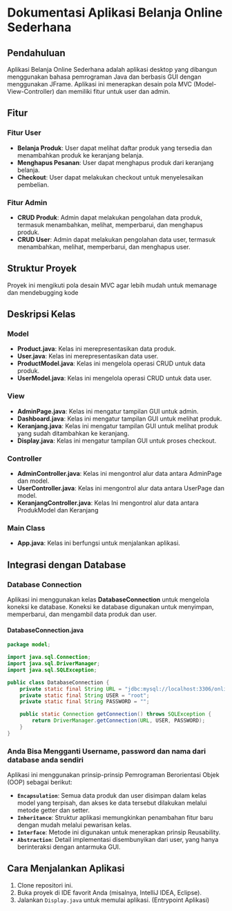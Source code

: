 # Dokumentasi Aplikasi Belanja Online Sederhana

## Pendahuluan
Aplikasi Belanja Online Sederhana adalah aplikasi desktop yang dibangun menggunakan bahasa pemrograman Java dan berbasis GUI dengan menggunakan JFrame. Aplikasi ini menerapkan desain pola MVC (Model-View-Controller) dan memiliki fitur untuk user dan admin.

## Fitur

### Fitur User
- **Belanja Produk**: User dapat melihat daftar produk yang tersedia dan menambahkan produk ke keranjang belanja.
- **Menghapus Pesanan**: User dapat menghapus produk dari keranjang belanja.
- **Checkout**: User dapat melakukan checkout untuk menyelesaikan pembelian.

### Fitur Admin
- **CRUD Produk**: Admin dapat melakukan pengolahan data produk, termasuk menambahkan, melihat, memperbarui, dan menghapus produk.
- **CRUD User**: Admin dapat melakukan pengolahan data user, termasuk menambahkan, melihat, memperbarui, dan menghapus user.

## Struktur Proyek
Proyek ini mengikuti pola desain MVC agar lebih mudah untuk memanage dan mendebugging kode

## Deskripsi Kelas

### Model
- **Product.java**: Kelas ini merepresentasikan data produk.
- **User.java**: Kelas ini merepresentasikan data user.
- **ProductModel.java**: Kelas ini mengelola operasi CRUD untuk data produk.
- **UserModel.java**: Kelas ini mengelola operasi CRUD untuk data user.

### View
- **AdminPage.java**: Kelas ini mengatur tampilan GUI untuk admin.
- **Dashboard.java**: Kelas ini mengatur tampilan GUI untuk melihat produk.
- **Keranjang.java**: Kelas ini mengatur tampilan GUI untuk melihat produk yang sudah ditambahkan ke keranjang.
- **Display.java**: Kelas ini mengatur tampilan GUI untuk proses checkout.

### Controller
- **AdminController.java**: Kelas ini mengontrol alur data antara AdminPage dan model.
- **UserController.java**: Kelas ini mengontrol alur data antara UserPage dan model.
- **KeranjangController.java**: Kelas Ini mengontrol alur data antara ProdukModel dan Keranjang
### Main Class
- **App.java**: Kelas ini berfungsi untuk menjalankan aplikasi.

## Integrasi dengan Database

### Database Connection
Aplikasi ini menggunakan kelas **DatabaseConnection** untuk mengelola koneksi ke database. Koneksi ke database digunakan untuk menyimpan, memperbarui, dan mengambil data produk dan user.

#### DatabaseConnection.java
```java
package model;

import java.sql.Connection;
import java.sql.DriverManager;
import java.sql.SQLException;

public class DatabaseConnection {
    private static final String URL = "jdbc:mysql://localhost:3306/online_shop";
    private static final String USER = "root";
    private static final String PASSWORD = "";

    public static Connection getConnection() throws SQLException {
        return DriverManager.getConnection(URL, USER, PASSWORD);
    }
}
```
### Anda Bisa Mengganti Username, password dan nama dari database anda sendiri

Aplikasi ini menggunakan prinsip-prinsip Pemrograman Berorientasi Objek (OOP) sebagai berikut:

- **`Encapsulation`**: Semua data produk dan user disimpan dalam kelas model yang terpisah, dan akses ke data tersebut dilakukan melalui metode getter dan setter.
- **`Inheritance`**: Struktur aplikasi memungkinkan penambahan fitur baru dengan mudah melalui pewarisan kelas.
- **`Interface`**: Metode ini digunakan untuk menerapkan prinsip Reusability.
- **`Abstraction`**: Detail implementasi disembunyikan dari user, yang hanya berinteraksi dengan antarmuka GUI.

## Cara Menjalankan Aplikasi
1. Clone repositori ini.
2. Buka proyek di IDE favorit Anda (misalnya, IntelliJ IDEA, Eclipse).
3. Jalankan `Display.java` untuk memulai aplikasi. (Entrypoint Aplikasi)

